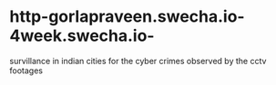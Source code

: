 # http-gorlapraveen.swecha.io-4week.swecha.io-
survillance in indian cities for the cyber crimes observed by the cctv footages
